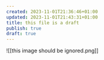 ```yaml
---
created: 2023-11-01T21:36:46+01:00
updated: 2023-11-01T21:43:31+01:00
title: this file is a draft
publish: true
draft: true
---
```

![[this image should be ignored.png]]